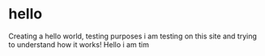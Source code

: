 # hello
Creating a hello world, testing purposes
i am testing on this site and trying to understand how it works!
Hello i am tim
